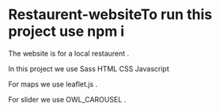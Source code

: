 # Restaurent-websiteTo run this project use npm i 

The website is for a local restaurent .

In this project we use Sass HTML CSS Javascript

For maps we use leaflet.js .

For slider we use OWL_CAROUSEL  .
